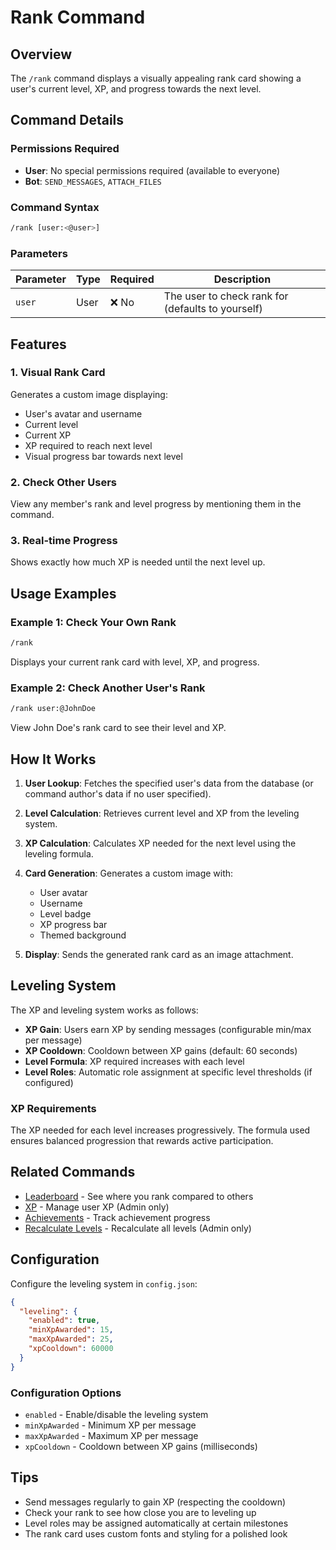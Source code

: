 # Rank Command

## Overview

The `/rank` command displays a visually appealing rank card showing a user's current level, XP, and progress towards the next level.

## Command Details

### Permissions Required

- **User**: No special permissions required (available to everyone)
- **Bot**: `SEND_MESSAGES`, `ATTACH_FILES`

### Command Syntax

```bash
/rank [user:<@user>]
```

### Parameters

| Parameter | Type | Required | Description                                       |
| --------- | ---- | -------- | ------------------------------------------------- |
| `user`    | User | ❌ No    | The user to check rank for (defaults to yourself) |

## Features

### 1. **Visual Rank Card**

Generates a custom image displaying:

- User's avatar and username
- Current level
- Current XP
- XP required to reach next level
- Visual progress bar towards next level

### 2. **Check Other Users**

View any member's rank and level progress by mentioning them in the command.

### 3. **Real-time Progress**

Shows exactly how much XP is needed until the next level up.

## Usage Examples

### Example 1: Check Your Own Rank

```bash
/rank
```

Displays your current rank card with level, XP, and progress.

### Example 2: Check Another User's Rank

```bash
/rank user:@JohnDoe
```

View John Doe's rank card to see their level and XP.

## How It Works

1. **User Lookup**: Fetches the specified user's data from the database (or command author's data if no user specified).

2. **Level Calculation**: Retrieves current level and XP from the leveling system.

3. **XP Calculation**: Calculates XP needed for the next level using the leveling formula.

4. **Card Generation**: Generates a custom image with:
   - User avatar
   - Username
   - Level badge
   - XP progress bar
   - Themed background

5. **Display**: Sends the generated rank card as an image attachment.

## Leveling System

The XP and leveling system works as follows:

- **XP Gain**: Users earn XP by sending messages (configurable min/max per message)
- **XP Cooldown**: Cooldown between XP gains (default: 60 seconds)
- **Level Formula**: XP required increases with each level
- **Level Roles**: Automatic role assignment at specific level thresholds (if configured)

### XP Requirements

The XP needed for each level increases progressively. The formula used ensures balanced progression that rewards active participation.

## Related Commands

- [Leaderboard](leaderboard.md) - See where you rank compared to others
- [XP](../utility/xp.md) - Manage user XP (Admin only)
- [Achievements](achievements.md) - Track achievement progress
- [Recalculate Levels](../utility/recalculate-levels.md) - Recalculate all levels (Admin only)

## Configuration

Configure the leveling system in `config.json`:

```json
{
  "leveling": {
    "enabled": true,
    "minXpAwarded": 15,
    "maxXpAwarded": 25,
    "xpCooldown": 60000
  }
}
```

### Configuration Options

- `enabled` - Enable/disable the leveling system
- `minXpAwarded` - Minimum XP per message
- `maxXpAwarded` - Maximum XP per message
- `xpCooldown` - Cooldown between XP gains (milliseconds)

## Tips

- Send messages regularly to gain XP (respecting the cooldown)
- Check your rank to see how close you are to leveling up
- Level roles may be assigned automatically at certain milestones
- The rank card uses custom fonts and styling for a polished look
